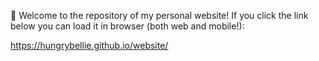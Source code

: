 🫶 Welcome to the repository of my personal website! If you click the link below you can load it in browser (both web and mobile!):

https://hungrybellie.github.io/website/
